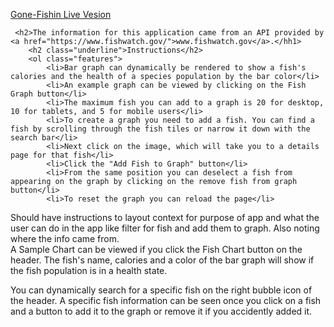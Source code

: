[Gone-Fishin Live Vesion](https://bphan002.github.io/Gone-Fishin/)

     <h2>The information for this application came from an API provided by <a href="https://www.fishwatch.gov/">www.fishwatch.gov</a>.</hh1>
        <h2 class="underline">Instructions</h2>
        <ol class="features">
            <li>Bar graph can dynamically be rendered to show a fish's calories and the health of a species population by the bar color</li>
            <li>An example graph can be viewed by clicking on the Fish Graph button</li>
            <li>The maximum fish you can add to a graph is 20 for desktop, 10 for tablets, and 5 for mobile users</li>
            <li>To create a graph you need to add a fish. You can find a fish by scrolling through the fish tiles or narrow it down with the search bar</li>
            <li>Next click on the image, which will take you to a details page for that fish</li> 
            <li>Click the "Add Fish to Graph" button</li>
            <li>From the same position you can deselect a fish from appearing on the graph by clicking on the remove fish from graph button</li>
            <li>To reset the graph you can reload the page</li>

Should have instructions to layout context for purpose of app and what the user can do in the app like filter for fish and add them to graph.  Also noting where the info came from.	
A Sample Chart can be viewed if you click the Fish Chart button on the header.
The fish's name, calories and a color of the bar graph will show if the fish population is in a health state.

You can dynamically search for a specific fish on the right bubble icon of the header.
A specific fish information can be seen once you click on a fish and a button to add it to the graph or remove it if you accidently added it. 